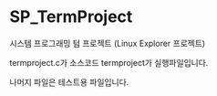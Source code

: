 # SP_TermProject
시스템 프로그래밍 텀 프로젝트 (Linux Explorer 프로젝트)

termproject.c가 소스코드
termproject가 실행파일입니다.

나머지 파일은 테스트용 파일입니다.
